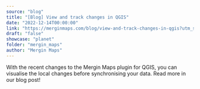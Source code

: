```yaml
---
source: "blog"
title: "[Blog] View and track changes in QGIS"
date: "2022-12-14T00:00:00"
link: "https://merginmaps.com/blog/view-and-track-changes-in-qgis?utm_source=qgis"
draft: "false"
showcase: "planet"
folder: "mergin_maps"
author: "Mergin Maps"
---
```


With the recent changes to the Mergin Maps plugin for QGIS, you can visualise the local changes before synchronising your data. Read more in our blog post!
